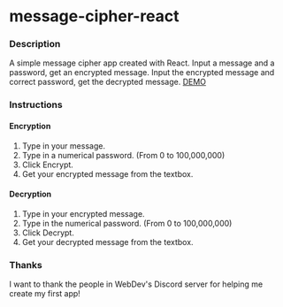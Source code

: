 # message-cipher-react

### Description

A simple message cipher app created with React. Input a message and a password, get an encrypted message. Input the encrypted message and correct password, get the decrypted message. [DEMO](https://reverent-albattani-e22f60.netlify.com/)

### Instructions

#### Encryption

1. Type in your message.
2. Type in a numerical password. (From 0 to 100,000,000)
3. Click Encrypt.
4. Get your encrypted message from the textbox.

#### Decryption

1. Type in your encrypted message.
2. Type in the numerical password. (From 0 to 100,000,000)
3. Click Decrypt.
4. Get your decrypted message from the textbox.

### Thanks

I want to thank the people in WebDev's Discord server for helping me create my first app!
